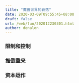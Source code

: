 ```yaml
---
title: "魔兽世界的衰落"
date: 2020-03-09T09:55:45+08:00
draft: false
url: /web/fun/202012230301.html
author: denalon
---
```



### 限制和控制

### 推倒重来

### 资本运作

